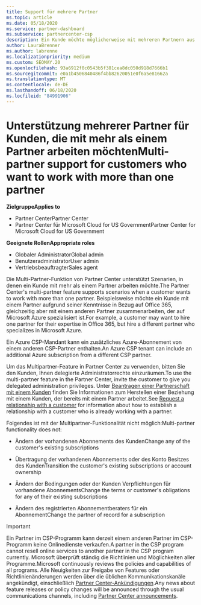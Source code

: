 ```yaml
---
title: Support für mehrere Partner
ms.topic: article
ms.date: 05/18/2020
ms.service: partner-dashboard
ms.subservice: partnercenter-csp
description: Ein Kunde möchte möglicherweise mit mehreren Partnern aus dem Cloud Solution Provider-Programm zusammenarbeiten, die sich auf unterschiedliche Dienste spezialisiert haben.
author: LauraBrenner
ms.author: labrenne
ms.localizationpriority: medium
ms.custom: SEOMAY.20
ms.openlocfilehash: 93a6912f0c0543b5f381cea8dc050d918d7666b1
ms.sourcegitcommit: e0a1b4506840486f4bb82620051e0f6a5e81662a
ms.translationtype: MT
ms.contentlocale: de-DE
ms.lasthandoff: 06/18/2020
ms.locfileid: "84991906"
---
```

# <a name="multi-partner-support-for-customers-who-want-to-work-with-more-than-one-partner"></a><span data-ttu-id="52b29-103">Unterstützung mehrerer Partner für Kunden, die mit mehr als einem Partner arbeiten möchten</span><span class="sxs-lookup"><span data-stu-id="52b29-103">Multi-partner support for customers who want to work with more than one partner</span></span>

<span data-ttu-id="52b29-104">**Zielgruppe**</span><span class="sxs-lookup"><span data-stu-id="52b29-104">**Applies to**</span></span>

-  <span data-ttu-id="52b29-105">Partner Center</span><span class="sxs-lookup"><span data-stu-id="52b29-105">Partner Center</span></span>
-  <span data-ttu-id="52b29-106">Partner Center für Microsoft Cloud for US Government</span><span class="sxs-lookup"><span data-stu-id="52b29-106">Partner Center for Microsoft Cloud for US Government</span></span>

<span data-ttu-id="52b29-107">**Geeignete Rollen**</span><span class="sxs-lookup"><span data-stu-id="52b29-107">**Appropriate roles**</span></span>
-   <span data-ttu-id="52b29-108">Globaler Administrator</span><span class="sxs-lookup"><span data-stu-id="52b29-108">Global admin</span></span>
-   <span data-ttu-id="52b29-109">Benutzeradministrator</span><span class="sxs-lookup"><span data-stu-id="52b29-109">User admin</span></span>
-   <span data-ttu-id="52b29-110">Vertriebsbeauftragter</span><span class="sxs-lookup"><span data-stu-id="52b29-110">Sales agent</span></span>

<span data-ttu-id="52b29-111">Die Multi-Partner-Funktion von Partner Center unterstützt Szenarien, in denen ein Kunde mit mehr als einem Partner arbeiten möchte.</span><span class="sxs-lookup"><span data-stu-id="52b29-111">The Partner Center's multi-partner feature supports scenarios when a customer wants to work with more than one partner.</span></span> <span data-ttu-id="52b29-112">Beispielsweise möchte ein Kunde mit einem Partner aufgrund seiner Kenntnisse in Bezug auf Office 365, gleichzeitig aber mit einem anderen Partner zusammenarbeiten, der auf Microsoft Azure spezialisiert ist.</span><span class="sxs-lookup"><span data-stu-id="52b29-112">For example, a customer may want to hire one partner for their expertise in Office 365, but hire a different partner who specializes in Microsoft Azure.</span></span> 

<span data-ttu-id="52b29-113">Ein Azure CSP-Mandant kann ein zusätzliches Azure-Abonnement von einem anderen CSP-Partner enthalten.</span><span class="sxs-lookup"><span data-stu-id="52b29-113">An Azure CSP tenant can include an additional Azure subscription from a different CSP partner.</span></span>

<span data-ttu-id="52b29-114">Um das Multipartner-Feature in Partner Center zu verwenden, bitten Sie den Kunden, Ihnen delegierte Administratorrechte einzuräumen.</span><span class="sxs-lookup"><span data-stu-id="52b29-114">To use the multi-partner feature in the Partner Center, invite the customer to give you delegated administration privileges.</span></span> <span data-ttu-id="52b29-115">Unter [Beantragen einer Partnerschaft mit einem Kunden](request-a-relationship-with-a-customer.md) finden Sie Informationen zum Herstellen einer Beziehung mit einem Kunden, der bereits mit einem Partner arbeitet.</span><span class="sxs-lookup"><span data-stu-id="52b29-115">See [Request a relationship with a customer](request-a-relationship-with-a-customer.md) for information about how to establish a relationship with a customer who is already working with a partner.</span></span>

<span data-ttu-id="52b29-116">Folgendes ist mit der Multipartner-Funktionalität nicht möglich:</span><span class="sxs-lookup"><span data-stu-id="52b29-116">Multi-partner functionality does not:</span></span>

- <span data-ttu-id="52b29-117">Ändern der vorhandenen Abonnements des Kunden</span><span class="sxs-lookup"><span data-stu-id="52b29-117">Change any of the customer's existing subscriptions</span></span>

- <span data-ttu-id="52b29-118">Übertragung der vorhandenen Abonnements oder des Konto Besitzes des Kunden</span><span class="sxs-lookup"><span data-stu-id="52b29-118">Transition the customer's existing subscriptions or account ownership</span></span>

- <span data-ttu-id="52b29-119">Ändern der Bedingungen oder der Kunden Verpflichtungen für vorhandene Abonnements</span><span class="sxs-lookup"><span data-stu-id="52b29-119">Change the terms or customer's obligations for any of their existing subscriptions</span></span>

- <span data-ttu-id="52b29-120">Ändern des registrierten Abonnementberaters für ein Abonnement</span><span class="sxs-lookup"><span data-stu-id="52b29-120">Change the partner of record for a subscription</span></span>

> [!IMPORTANT]  
> <span data-ttu-id="52b29-121">Ein Partner im CSP-Programm kann derzeit einem anderen Partner im CSP-Programm keine Onlinedienste verkaufen.</span><span class="sxs-lookup"><span data-stu-id="52b29-121">A partner in the CSP program cannot resell online services to another partner in the CSP program currently.</span></span> <span data-ttu-id="52b29-122">Microsoft überprüft ständig die Richtlinien und Möglichkeiten aller Programme.</span><span class="sxs-lookup"><span data-stu-id="52b29-122">Microsoft continuously reviews the policies and capabilities of all programs.</span></span> <span data-ttu-id="52b29-123">Alle Neuigkeiten zur Freigabe von Features oder Richtlinienänderungen werden über die üblichen Kommunikationskanäle angekündigt, einschließlich [Partner Center-Ankündigungen](announcements/index.md).</span><span class="sxs-lookup"><span data-stu-id="52b29-123">Any news about feature releases or policy changes will be announced through the usual communications channels, including [Partner Center announcements](announcements/index.md).</span></span>






